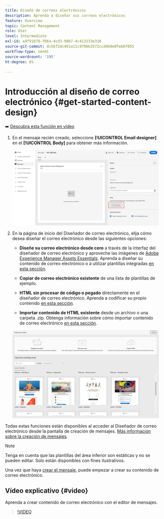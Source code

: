 ```yaml
---
title: Diseño de correos electrónicos
description: Aprenda a diseñar sus correos electrónicos
feature: Overview
topic: Content Management
role: User
level: Intermediate
exl-id: e4f91870-f06a-4cd3-98b7-4c413233e310
source-git-commit: dc56f2dc461a11c9706b3572ccd4b9e0feb6f055
workflow-type: tm+mt
source-wordcount: '195'
ht-degree: 6%

---
```


# Introducción al diseño de correo electrónico {#get-started-content-design}

➡️ [Descubra esta función en vídeo](#video)

1. En el mensaje recién creado, seleccione **[!UICONTROL Email designer]** en el **[!UICONTROL Body]** para obtener más información.

   ![](assets/import-html_1.png)

1. En la página de inicio del Diseñador de correo electrónico, elija cómo desea diseñar el correo electrónico desde las siguientes opciones:

   * **Diseñe su correo electrónico desde cero** a través de la interfaz del diseñador de correo electrónico y aproveche las imágenes de [Adobe Experience Manager Assets Essentials](assets-essentials.md). Aprenda a diseñar su contenido de correo electrónico o a utilizar plantillas integradas [en esta sección](create-email-content.md).

   * **Copiar de correo electrónico existente** de una lista de plantillas de ejemplo.

   * **HTML sin procesar de código o pegado** directamente en el diseñador de correo electrónico. Aprenda a codificar su propio contenido [en esta sección](code-content.md).

   * **Importar contenido de HTML existente** desde un archivo o una carpeta .zip. Obtenga información sobre cómo importar contenido de correo electrónico [en esta sección](existing-content.md).

   ![](assets/email_designer_25.png)

Todas estas funciones están disponibles al acceder al Diseñador de correo electrónico desde la pantalla de creación de mensajes. [Más información sobre la creación de mensajes](../messages/get-started-content.md).

>[!NOTE]
>
>Tenga en cuenta que las plantillas del área inferior son estáticas y no se pueden editar. Solo están disponibles con fines ilustrativos.
>
>Una vez que haya [crear el mensaje](../messages/get-started-content.md), puede empezar a crear su contenido de correo electrónico.

## Vídeo explicativo {#video}

Aprenda a crear contenido de correo electrónico con el editor de mensajes.

>[!VIDEO](https://video.tv.adobe.com/v/334150?quality=12)
